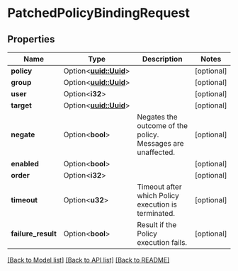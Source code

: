 # PatchedPolicyBindingRequest

## Properties

Name | Type | Description | Notes
------------ | ------------- | ------------- | -------------
**policy** | Option<[**uuid::Uuid**](uuid::Uuid.md)> |  | [optional]
**group** | Option<[**uuid::Uuid**](uuid::Uuid.md)> |  | [optional]
**user** | Option<**i32**> |  | [optional]
**target** | Option<[**uuid::Uuid**](uuid::Uuid.md)> |  | [optional]
**negate** | Option<**bool**> | Negates the outcome of the policy. Messages are unaffected. | [optional]
**enabled** | Option<**bool**> |  | [optional]
**order** | Option<**i32**> |  | [optional]
**timeout** | Option<**u32**> | Timeout after which Policy execution is terminated. | [optional]
**failure_result** | Option<**bool**> | Result if the Policy execution fails. | [optional]

[[Back to Model list]](../README.md#documentation-for-models) [[Back to API list]](../README.md#documentation-for-api-endpoints) [[Back to README]](../README.md)


